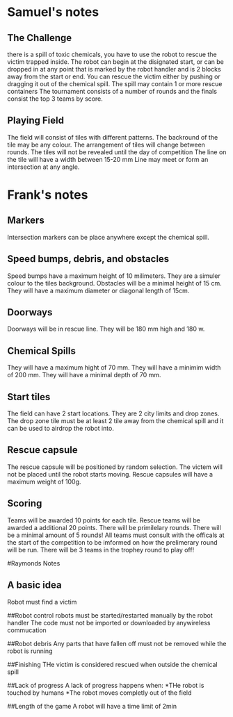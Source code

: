 # Samuel's notes

## The Challenge
there is a spill of toxic chemicals, you have to use the robot to rescue the victim trapped inside.
The robot can begin at the disignated start, or can be dropped in at any point that is marked by the robot handler and is 2 blocks away from the start or end.
You can rescue the victim either by pushing or dragging it out of the chemical spill.
The spill may contain 1 or more rescue containers 
The tournament consists of a number of rounds and the finals consist the top 3 teams by score.

## Playing Field
The field will consist of tiles with different patterns.
The backround of the tile may be any colour. 
The arrangement of tiles will change between rounds.
The tiles will not be revealed until the day of competition 
The line on the tile will have a width between 15-20 mm
Line may meet or form an intersection at any angle.

# Frank's notes

## Markers
Intersection markers can be place anywhere except the chemical spill. 

## Speed bumps, debris, and obstacles
Speed bumps have a maximum height of 10 milimeters. They are a simuler colour to the tiles background. 
Obstacles will be a minimal height of 15 cm. They will have a maximum diameter or diagonal length of 15cm.

## Doorways
Doorways will be in rescue line. They will be 180 mm high and 180 w. 

## Chemical Spills
They will have a maximum hight of 70 mm. They will have a minimim width of 200 mm. They will have a minimal depth of 70 mm.

## Start tiles
The field can have 2 start locations. They are 2 city limits and drop zones. The drop zone tile must be at least 2 tile away from the chemical spill and it can be used
to airdrop the robot into. 

## Rescue capsule
The rescue capsule will be positioned by random selection. The victem will not be placed until the robot starts moving. 
Rescue capsules will have a maximum weight of 100g. 

## Scoring
Teams will be awarded 10 points for each tile. Rescue teams will be awarded a additional 20 points. There will be primilelary rounds.
There will be a minimal amount of 5 rounds! All teams must consult with the officals at the start of the competition to be imformed on how the prelimerary 
round will be run. There will be 3 teams in the trophey round to play off!

#Raymonds Notes

## A basic idea
Robot must find a victim

##Robot control
robots must be started/restarted manually by the robot handler
The code must not be imported or downloaded by anywireless commucation

##Robot debris
Any parts that have fallen off must not be removed while the robot is running

##Finishing
THe victim is considered rescued when outside the chemical spill

##Lack of progress
A lack of progress happens when:
*THe robot is touched by humans
*The robot moves completly out of the field

##Length of the game
A robot will have a time limit of 2min
